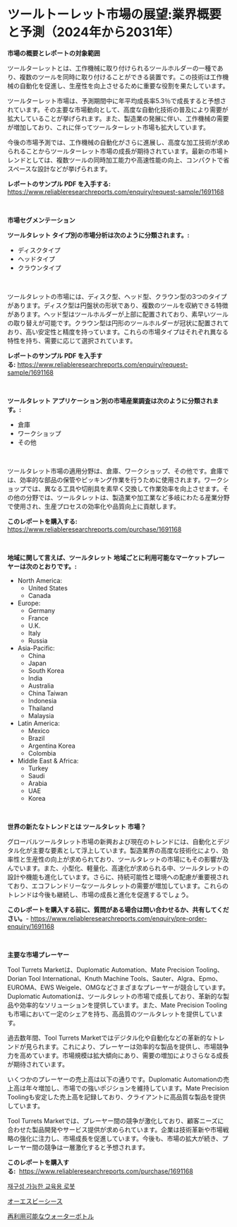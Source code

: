 <p><h1>ツールトーレット市場の展望:業界概要と予測（2024年から2031年）</h1></p><p><strong>市場の概要とレポートの対象範囲</strong></p>
<p><p>ツールターレットとは、工作機械に取り付けられるツールホルダーの一種であり、複数のツールを同時に取り付けることができる装置です。この技術は工作機械の自動化を促進し、生産性を向上させるために重要な役割を果たしています。</p><p>ツールターレット市場は、予測期間中に年平均成長率5.3％で成長すると予想されています。その主要な市場動向として、高度な自動化技術の普及により需要が拡大していることが挙げられます。また、製造業の発展に伴い、工作機械の需要が増加しており、これに伴ってツールターレット市場も拡大しています。</p><p>今後の市場予測では、工作機械の自動化がさらに進展し、高度な加工技術が求められることからツールターレット市場の成長が期待されています。最新の市場トレンドとしては、複数ツールの同時加工能力や高速性能の向上、コンパクトで省スペースな設計などが挙げられます。</p></p>
<p><strong>レポートのサンプル PDF を入手する:</strong> <a href="https://www.reliableresearchreports.com/enquiry/request-sample/1691168">https://www.reliableresearchreports.com/enquiry/request-sample/1691168</a></p>
<p>&nbsp;</p>
<p><strong>市場セグメンテーション</strong></p>
<p><strong>ツールタレット タイプ別の市場分析は次のように分類されます。:</strong></p>
<p><ul><li>ディスクタイプ</li><li>ヘッドタイプ</li><li>クラウンタイプ</li></ul></p>
<p>&nbsp;</p>
<p><p>ツールタレットの市場には、ディスク型、ヘッド型、クラウン型の3つのタイプがあります。ディスク型は円盤状の形状であり、複数のツールを収納できる特徴があります。ヘッド型はツールホルダーが上部に配置されており、素早いツールの取り替えが可能です。クラウン型は円形のツールホルダーが冠状に配置されており、高い安定性と精度を持っています。これらの市場タイプはそれぞれ異なる特性を持ち、需要に応じて選択されています。</p></p>
<p><strong>レポートのサンプル PDF を入手する:</strong>&nbsp;<a href="https://www.reliableresearchreports.com/enquiry/request-sample/1691168">https://www.reliableresearchreports.com/enquiry/request-sample/1691168</a></p>
<p>&nbsp;</p>
<p><strong> ツールタレット アプリケーション別の市場産業調査は次のように分類されます。:</strong></p>
<p><ul><li>倉庫</li><li>ワークショップ</li><li>その他</li></ul></p>
<p>&nbsp;</p>
<p><p>ツールタレット市場の適用分野は、倉庫、ワークショップ、その他です。倉庫では、効率的な部品の保管やピッキング作業を行うために使用されます。ワークショップでは、異なる工具や切削具を素早く交換して作業効率を向上させます。その他の分野では、ツールタレットは、製造業や加工業など多岐にわたる産業分野で使用され、生産プロセスの効率化や品質向上に貢献します。</p></p>
<p><strong>このレポートを購入する:</strong>&nbsp; <a href="https://www.reliableresearchreports.com/purchase/1691168">https://www.reliableresearchreports.com/purchase/1691168</a></p>
<p>&nbsp;</p>
<p><strong>地域に関して言えば、ツールタレット 地域ごとに利用可能なマーケットプレーヤーは次のとおりです。:</strong></p>
<p><ul>
    <li>
        North America:
        <ul>
            <li>United States</li>
            <li>Canada</li>
        </ul>
    </li>
    <li>
        Europe:
        <ul>
            <li>Germany</li>
            <li>France</li>
            <li>U.K.</li>
            <li>Italy</li>
            <li>Russia</li>
        </ul>
    </li>
    <li>
        Asia-Pacific:
        <ul>
            <li>China</li>
            <li>Japan</li>
            <li>South Korea</li>
            <li>India</li>
            <li>Australia</li>
            <li>China Taiwan</li>
            <li>Indonesia</li>
            <li>Thailand</li>
            <li>Malaysia</li>
        </ul>
    </li>
    <li>
        Latin America:
        <ul>
            <li>Mexico</li>
            <li>Brazil</li>
            <li>Argentina Korea</li>
            <li>Colombia</li>
        </ul>
    </li>
    <li>
        Middle East & Africa:
        <ul>
            <li>Turkey</li>
            <li>Saudi</li>
            <li>Arabia</li>
            <li>UAE</li>
            <li>Korea</li>
        </ul>
    </li>
    </ul></p>
<p>&nbsp;</p>
<p><strong>世界の新たなトレンドとは ツールタレット 市場？</strong></p>
<p><p>グローバルツールタレット市場の新興および現在のトレンドには、自動化とデジタル化が主要な要素として浮上しています。製造業界の高度な技術化により、効率性と生産性の向上が求められており、ツールタレットの市場にもその影響が及んでいます。また、小型化、軽量化、高速化が求められる中、ツールタレットの設計や機能も進化しています。さらに、持続可能性と環境への配慮が重要視されており、エコフレンドリーなツールタレットの需要が増加しています。これらのトレンドは今後も継続し、市場の成長と進化を促進するでしょう。</p></p>
<p><strong>このレポートを購入する前に、質問がある場合は問い合わせるか、共有してください。</strong>- <a href="https://www.reliableresearchreports.com/enquiry/pre-order-enquiry/1691168">https://www.reliableresearchreports.com/enquiry/pre-order-enquiry/1691168</a></p>
<p>&nbsp;</p>
<p><strong>主要な市場プレーヤー</strong></p>
<p><p>Tool Turrets Marketは、Duplomatic Automation、Mate Precision Tooling、Dorian Tool International、Knuth Machine Tools、Sauter、Algra、Epmo、EUROMA、EWS Weigele、OMG​​などさまざまなプレーヤーが競合しています。Duplomatic Automationは、ツールタレットの市場で成長しており、革新的な製品や効率的なソリューションを提供しています。また、Mate Precision Toolingも市場において一定のシェアを持ち、高品質のツールタレットを提供しています。</p><p>過去数年間、Tool Turrets Marketではデジタル化や自動化などの革新的なトレンドが見られます。これにより、プレーヤーは効率的な製品を提供し、市場競争力を高めています。市場規模は拡大傾向にあり、需要の増加によりさらなる成長が期待されています。</p><p>いくつかのプレーヤーの売上高は以下の通りです。Duplomatic Automationの売上高は年々増加し、市場での強いポジションを維持しています。Mate Precision Toolingも安定した売上高を記録しており、クライアントに高品質な製品を提供しています。</p><p>Tool Turrets Marketでは、プレーヤー間の競争が激化しており、顧客ニーズに合わせた製品開発やサービス提供が求められています。企業は技術革新や市場戦略の強化に注力し、市場成長を促進しています。今後も、市場の拡大が続き、プレーヤー間の競争は一層激化すると予想されます。</p></p>
<p><strong>このレポートを購入する:</strong>&nbsp;&nbsp;<a href="https://www.reliableresearchreports.com/purchase/1691168">https://www.reliableresearchreports.com/purchase/1691168</a></p>
<p><p><a href="https://medium.com/@brisamorar2023/%EC%9E%AC%EA%B5%AC%EC%84%B1-%EA%B0%80%EB%8A%A5%ED%95%9C-%EA%B5%90%EC%9C%A1%EC%9A%A9-%EB%A1%9C%EB%B4%87-%EC%8B%9C%EC%9E%A5-2031%EB%85%84%EA%B9%8C%EC%A7%80%EC%9D%98-%ED%8A%B8%EB%A0%8C%EB%93%9C-%EC%98%88%EC%B8%A1-%EB%B0%8F-%EA%B2%BD%EC%9F%81-%EB%B6%84%EC%84%9D-bdd1f81fb07a">재구성 가능한 교육용 로봇</a></p><p><a href="https://medium.com/@pollynsatcherayted345/osb%E3%82%B7%E3%83%BC%E3%82%B8%E3%83%B3%E3%82%B0%E5%B8%82%E5%A0%B4%E3%83%AC%E3%83%9D%E3%83%BC%E3%83%88%E3%81%AF-%E3%81%93%E3%81%AE%E5%B8%82%E5%A0%B4%E3%81%AE%E6%9C%80%E6%96%B0%E3%81%AE%E3%83%88%E3%83%AC%E3%83%B3%E3%83%89%E3%82%84%E6%88%90%E9%95%B7%E3%81%AE%E6%A9%9F%E4%BC%9A%E3%82%92%E6%98%8E%E3%82%89%E3%81%8B%E3%81%AB%E3%81%97%E3%81%A6%E3%81%84%E3%81%BE%E3%81%99-ceee4bfb693e">オーエスビーシース</a></p><p><a href="https://medium.com/@pollynsatcherayted345/2024%E5%B9%B4%E3%81%8B%E3%82%892031%E5%B9%B4%E3%81%AE%E9%96%93%E3%81%AB%E4%BA%88%E6%B8%AC%E3%81%95%E3%82%8C%E3%82%8B%E5%86%8D%E5%88%A9%E7%94%A8%E5%8F%AF%E8%83%BD%E3%81%AA%E6%B0%B4%E7%AD%92%E5%B8%82%E5%A0%B4%E3%81%AE%E5%88%86%E6%9E%90%E3%81%A8%E3%82%B5%E3%82%A4%E3%82%BA%E4%BA%88%E6%B8%AC-b0e193f82d8e">再利用可能なウォーターボトル</a></p></p>